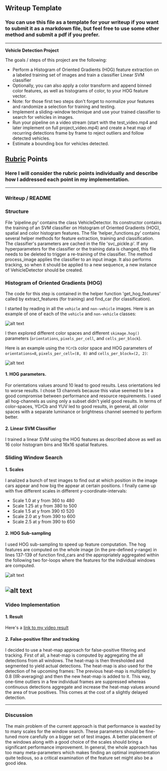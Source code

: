## Writeup Template
### You can use this file as a template for your writeup if you want to submit it as a markdown file, but feel free to use some other method and submit a pdf if you prefer.

---

**Vehicle Detection Project**

The goals / steps of this project are the following:

* Perform a Histogram of Oriented Gradients (HOG) feature extraction on a labeled training set of images and train a classifier Linear SVM classifier
* Optionally, you can also apply a color transform and append binned color features, as well as histograms of color, to your HOG feature vector.
* Note: for those first two steps don't forget to normalize your features and randomize a selection for training and testing.
* Implement a sliding-window technique and use your trained classifier to search for vehicles in images.
* Run your pipeline on a video stream (start with the test_video.mp4 and later implement on full project_video.mp4) and create a heat map of recurring detections frame by frame to reject outliers and follow detected vehicles.
* Estimate a bounding box for vehicles detected.

[//]: # (Image References)
[image1]: ./examples/car_not_car.png
[image2]: ./examples/HOG_example.jpg
[image3]: ./examples/sliding_windows.jpg
[image4]: ./examples/sliding_window.jpg
[image5]: ./examples/bboxes_and_heat.png
[image6]: ./examples/labels_map.png
[image7]: ./examples/output_bboxes.png
[video1]: ./project_video.mp4

## [Rubric](https://review.udacity.com/#!/rubrics/513/view) Points
### Here I will consider the rubric points individually and describe how I addressed each point in my implementation.  

---
### Writeup / README
### Structure

File 'pipeline.py' contains the class VehicleDetector. Its constructor contains the training of an SVM classifier on Histogram of Oriented Gradients (HOG), spatial and color histogram features. The file 'helper_functions.py' contains several helper methods for feature extraction, training and classification.
The classifier's parameters are cached in the file 'svc_pickle.p'. If any hyperparameters for the classifier or the training data is changed, this file needs to be deleted to trigger a re-training of the classifier.
The method process_image applies the classifier to an input image. It also performs tracking, so when it should be applied to a new sequence, a new instance of VehicleDetector should be created.

### Histogram of Oriented Gradients (HOG)

The code for this step is contained in the helper function 'get_hog_features' called by extract_features (for training) and find_car (for classification).

I started by reading in all the `vehicle` and `non-vehicle` images.  Here is an example of one of each of the `vehicle` and `non-vehicle` classes:

![alt text][image1]

I then explored different color spaces and different `skimage.hog()` parameters (`orientations`, `pixels_per_cell`, and `cells_per_block`).  

Here is an example using the `YCrCb` color space and HOG parameters of `orientations=8`, `pixels_per_cell=(8, 8)` and `cells_per_block=(2, 2)`:

![alt text][image2]

#### 1. HOG parameters.

For orientations values around 10 lead to good results. Less orientations led to worse results. I chose 13 channels because this value seemed to be a good compromise between performance and resource requirements. I used all hog-channels as using only a subset didn't yield good results. In terms of color-spaces, YCrCb and YUV led to good results, in general, all color spaces with a separate luminance or brightness channel seemed to perform better.


#### 2. Linear SVM Classifier

I trained a linear SVM using the HOG features as described above as well as 16 color histogram bins and 16x16 spatial features.

### Sliding Window Search

#### 1. Scales

I analized a bunch of test images to find out at which position in the image cars appear and how big the appear at certain positions.
I finally came up with five different scales in different y-coordinate-intervals:
- Scale 1.0 at y from 360 to 480
- Scale 1.25 at y from 380 to 500
- Scale 1.5 at y from 390 t0 520
- Scale 2.0 at y from 390 to 600
- Scale 2.5 at y from 390 to 650

#### 2. HOG Sub-sampling

I used HOG sub-sampling to speed up feature computation. The hog features are computed on the whole image (in the pre-defined y-range) in lines 137-139 of function find_cars and the appropriately aggregated within the following two for-loops where the features for the individual windows are computed.

![alt text][image3]

![alt text][image4]
---

### Video Implementation

#### 1. Result
Here's a [link to my video result](./project_video_res.mp4)


#### 2. False-positive filter and tracking

I decided to use a heat-map approach for false-positive filtering and tracking. First of all, a heat-map is computed by aggregating the all detections from all windows. The heat-map is then thresholded and segmented to yield actual detections.
The heat-map is also used for the detection of he upcoming frames: The previous heat-map is multiplied by 0.8 (IIR-averaging) and then the new heat-map is added to it. This way, one-time outliers in a few individual frames are suppressed whereas continuous detections aggregate and increase the heat-map values around the area of true positives. This comes at the cost of a slightly delayed detection.


---

### Discussion

The main problem of the current approach is that performance is wasted by to many scales for the window search. These parameters should be fine-tuned more carefully on a bigger set of test images. A better placement of the windows along with a good choice of the scales should bring a significant performance improvement. In general, the whole approach has too many meta-parameters which makes finding an optimal implementation quite tedious, so a critical examination of the feature set might also be a good idea.
